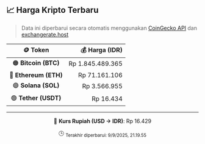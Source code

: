 

<!-- HARGA_KRIPTO -->
## 📈 Harga Kripto Terbaru

> Data ini diperbarui secara otomatis menggunakan [CoinGecko API](https://www.coingecko.com/) dan [exchangerate.host](https://exchangerate.host/)

<div align="center">

| 🪙 Token | 💰 Harga (IDR) |
|:------:|---------------:|
| 🟠 **Bitcoin (BTC)**   | Rp 1.845.489.365 |
| 🔵 **Ethereum (ETH)**  | Rp 71.161.106 |
| 🟣 **Solana (SOL)**    | Rp 3.566.955 |
| 🟢 **Tether (USDT)**   | Rp 16.434 |

---

💱 **Kurs Rupiah (USD → IDR)**: Rp 16.429

🕒 <sub>Terakhir diperbarui: 9/9/2025, 21.19.55</sub>

</div>
<!-- /HARGA_KRIPTO -->